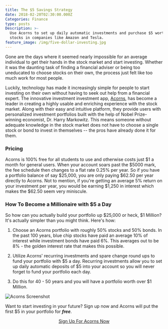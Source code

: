 ```yaml
---
title: The $5 Savings Strategy
date: 2018-02-20T02:30:00.000Z
Categories: Finance
type: posts
Description: >-
  Use Acorns to set up daily automatic investments and purchase $5 worth of
  stocks in companies like Amazon and Tesla.
feature_image: /img/five-dollar-investing.jpg
---
```

Gone are the days where it seemed nearly impossible for an average individual to get their hands in the stock market and start investing. Whether it was the daunting task of finding a financial adviser or being too uneducated to choose stocks on their own, the process just felt like too much work for most people.

Luckily, technology has made it increasingly simple for people to start investing on their own without having to seek out help from a financial expert. The innovative investment investment app, <a href="//www.acorns.com/">Acorns</a>, has become a leader in creating a highly usable and enriching experience with the stock market. Along with their easy and intuitive platform, they provide users with personalized investment portfolios built with the help of Nobel Prize-winning economist, Dr. Harry Markowitz. This means someone without adequate knowledge in the stock market does not have to choose a single stock or bond to invest in themselves -- the pros have already done it for them. 

### Pricing

Acorns is 100% free for all students to use and otherwise costs just $1 a month for general users. When your account soars past the $5000 mark, the fee schedule then changes to a flat rate 0.25% per year. So if you have a portfolio balance of say $25,000, you are only paying $62.50 per year directly to Acorns. Not to mention, if you're getting an average 5% return on your investment per year, you would be earning $1,250 in interest which makes the $62.50 seem very miniscule.

### How To Become a Millionaire with $5 a Day

So how can you actually build your portfolio up $25,000 or heck, $1 Million? It's actually simpler than you might think. Here's how:

1. Choose an Acorns portfolio with roughly 50% stocks and 50% bonds. In the past 100 years, blue chip stocks have paid an average 10% of interest while investment bonds have paid 6%. This averages out to be 8% - the golden interest rate that makes this possible.

2. Utilize Acorns' recurring investments and spare change round ups to fund your portfolio with $5 a day. Recurring investments allow you to set up daily automatic deposits of $5 into your account so you will never forget to fund your portfolio each day.

3. Do this for 40 - 50 years and you will have a portfolio worth over $1 Million.

![Acorns Screenshot](/img/Chart_Proof_IMG.jpg)

Want to start investing in your future? Sign up now and Acorns will put the first $5 in your portfolio for _**free**_.

<p style="text-align: center;"><a href="//acorns.com/invite/T9A7J3" class="btn btn-primary">Sign Up For Acorns Now</a></p>
